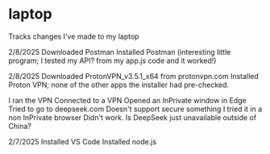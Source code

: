 # laptop
Tracks changes I've made to my laptop

2/8/2025
Downloaded Postman
Installed Postman (interesting little program; I tested my API? from my app.js code and it worked!)

2/8/2025
Downloaded ProtonVPN_v3.5.1_x64 from protonvpn.com
Installed Proton VPN; none of the other apps the installer had pre-checked.

I ran the VPN
Connected to a VPN
Opened an InPrivate window in Edge
Tried to go to deepseek.com
Doesn't support secure something
I tried it in a non InPrivate browser
Didn't work.
Is DeepSeek just unavailable outside of China?

2/7/2025
Installed VS Code
Installed node.js
